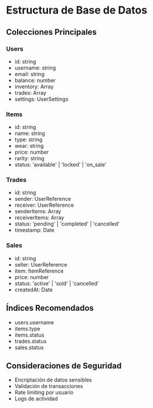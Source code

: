 # Estructura de Base de Datos

## Colecciones Principales

### Users
- id: string
- username: string
- email: string
- balance: number
- inventory: Array<ItemReference>
- trades: Array<TradeReference>
- settings: UserSettings

### Items
- id: string
- name: string
- type: string
- wear: string
- price: number
- rarity: string
- status: 'available' | 'locked' | 'on_sale'

### Trades
- id: string
- sender: UserReference
- receiver: UserReference
- senderItems: Array<ItemReference>
- receiverItems: Array<ItemReference>
- status: 'pending' | 'completed' | 'cancelled'
- timestamp: Date

### Sales
- id: string
- seller: UserReference
- item: ItemReference
- price: number
- status: 'active' | 'sold' | 'cancelled'
- createdAt: Date

## Índices Recomendados
- users.username
- items.type
- items.status
- trades.status
- sales.status

## Consideraciones de Seguridad
- Encriptación de datos sensibles
- Validación de transacciones
- Rate limiting por usuario
- Logs de actividad
